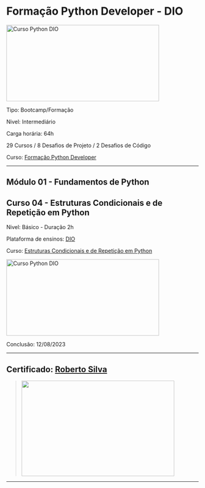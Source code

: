 # **Formação Python Developer - DIO**

<img src="https://hermes.dio.me/tracks/cover/ac0e208f-9ab9-471d-84ae-0107cfd2156a.png" alt="Curso Python DIO" width="400" height="200">

Tipo: Bootcamp/Formação

Nivel: Intermediário

Carga horária: 64h

29 Cursos / 8 Desafios de Projeto / 2 Desafios de Código

Curso: [Formação Python Developer](https://web.dio.me/track/formacao-python-developer)

---

## **Módulo 01 - Fundamentos de Python**
## **Curso 04 - Estruturas Condicionais e de Repetição em Python**

Nivel: Básico - Duração 2h

Plataforma de ensinos: [DIO](www.dio.me)

Curso: [Estruturas Condicionais e de Repetição em Python](https://web.dio.me/course/estruturas-condicionais-e-de-repeticao-em-python/learning/f9b78902-9c92-4a12-b411-9b78a56b15d1)

<img src="https://hermes.dio.me/courses/cover/1ef193b3-70ea-450d-96a0-64212fee23ea_cover.png" alt="Curso Python DIO" width="400" height="200">


Conclusão: 12/08/2023

---
## Certificado: [Roberto Silva](https://www.dio.me/certificate/6C40F893/share)
>
><img src="https://hermes.digitalinnovation.one/certificates/cover/6C40F893.jpg" width="400" height="250">
---
